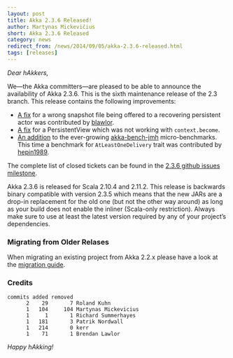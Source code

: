 ```yaml
---
layout: post
title: Akka 2.3.6 Released!
author: Martynas Mickevičius
short: Akka 2.3.6 Released
category: news
redirect_from: /news/2014/09/05/akka-2.3.6-released.html
tags: [releases]
---
```


*Dear hAkkers,*

We—the Akka committers—are pleased to be able to announce the availability of Akka 2.3.6. This is the sixth maintenance release of the 2.3 branch. This release contains the following improvements:

 - [A fix](https://github.com/akka/akka/issues/15671) for a wrong snapshot file being offered to a recovering persistent actor was contributed by [blawlor](https://github.com/blawlor).
 - [A fix](https://github.com/akka/akka/issues/15730) for a PersistentView which was not working with `context.become`.
 - [An addition](https://github.com/akka/akka/issues/15544) to the ever-growing [akka-bench-jmh](https://github.com/akka/akka/tree/master/akka-bench-jmh/src/main/scala/akka) micro-benchmarks. This time a benchmark for `AtLeastOneDelivery` trait was contributed by [hepin1989](https://github.com/hepin1989).

The complete list of closed tickets can be found in the [2.3.6 github issues milestone](https://github.com/akka/akka/issues?q=milestone%3A2.3.6+is%3Aclosed).

Akka 2.3.6 is released for Scala 2.10.4 and 2.11.2. This release is backwards binary compatible with version 2.3.5 which means that the new JARs are a drop-in replacement for the old one (but not the other way around) as long as your build does not enable the inliner (Scala-only restriction). Always make sure to use at least the latest version required by any of your project’s dependencies.

### Migrating from Older Relases ###

When migrating an existing project from Akka 2.2.x please have a look at the [migration guide](http://doc.akka.io/docs/akka/2.3.6/project/migration-guide-2.2.x-2.3.x.html).

### Credits ###

    commits added removed
          2    29       7 Roland Kuhn
          1   104     104 Martynas Mickevicius
          1     1       1 Richard Summerhayes
          1   181       3 Patrik Nordwall
          1   214       0 kerr
          1    71       1 Brendan Lawlor

*Happy hAkking!*